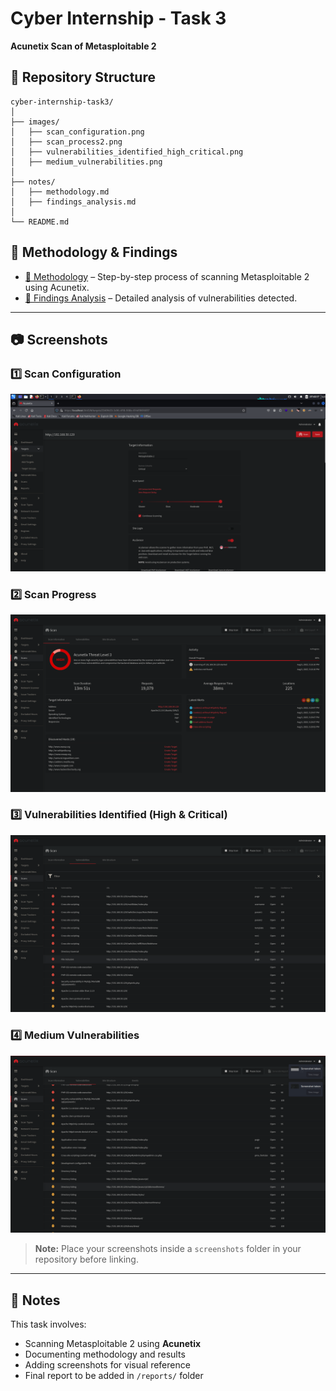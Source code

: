 # Cyber Internship - Task 3  
**Acunetix Scan of Metasploitable 2**

## 📂 Repository Structure
```
cyber-internship-task3/
│
├── images/  
│   ├── scan_configuration.png  
│   ├── scan_process2.png  
│   ├── vulnerabilities_identified_high_critical.png  
│   ├── medium_vulnerabilities.png  
│
├── notes/  
│   ├── methodology.md  
│   ├── findings_analysis.md  
│
└── README.md  
```

## 📜 Methodology & Findings
- [📄 Methodology](notes/methodology.md) – Step-by-step process of scanning Metasploitable 2 using Acunetix.  
- [📄 Findings Analysis](notes/findings_analysis.md) – Detailed analysis of vulnerabilities detected.

---

## 📷 Screenshots

### 1️⃣ Scan Configuration
![Scan Configuration](screenshots/scan%20configuration.png)

### 2️⃣ Scan Progress
![Scan Process](screenshots/scan%20process2.png)

### 3️⃣ Vulnerabilities Identified (High & Critical)
![High & Critical Vulnerabilities](screenshots/vulnerabilities%20identified%20(High%20&%20critical).png)

### 4️⃣ Medium Vulnerabilities
![Medium Vulnerabilities](screenshots/medium%20vulnerabilities.png)

> **Note:** Place your screenshots inside a `screenshots` folder in your repository before linking.

---


## 📌 Notes
This task involves:
- Scanning Metasploitable 2 using **Acunetix**
- Documenting methodology and results
- Adding screenshots for visual reference
- Final report to be added in `/reports/` folder
